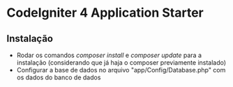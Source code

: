 # CodeIgniter 4 Application Starter

## Instalação

- Rodar os comandos *composer install* e *composer update* para a instalação (considerando que já haja o composer previamente instalado)
- Configurar a base de dados no arquivo "app/Config/Database.php" com os dados do banco de dados

